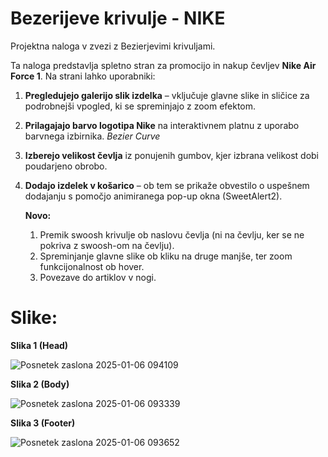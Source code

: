 # Bezerijeve krivulje - NIKE
Projektna naloga v zvezi z Bezierjevimi krivuljami.

Ta naloga predstavlja spletno stran za promocijo in nakup čevljev **Nike Air Force 1**. Na strani lahko uporabniki: 
 
1. **Pregledujejo galerijo slik izdelka** – vključuje glavne slike in sličice za podrobnejši vpogled, ki se spreminjajo z zoom efektom.
2. **Prilagajajo barvo logotipa Nike** na interaktivnem platnu z uporabo barvnega izbirnika. *Bezier Curve*
3. **Izberejo velikost čevlja** iz ponujenih gumbov, kjer izbrana velikost dobi poudarjeno obrobo.
4. **Dodajo izdelek v košarico** – ob tem se prikaže obvestilo o uspešnem dodajanju s pomočjo animiranega pop-up okna (SweetAlert2).

   **Novo:**
   1. Premik swoosh krivulje ob naslovu čevlja (ni na čevlju, ker se ne pokriva z swoosh-om na čevlju).
   2. Spreminjanje glavne slike ob kliku na druge manjše, ter zoom funkcijonalnost ob hover.
   3. Povezave do artiklov v nogi.
   

# Slike:
**Slika 1 (Head)**

![Posnetek zaslona 2025-01-06 094109](https://github.com/user-attachments/assets/0d28aa69-7b7a-4d7e-bd7a-cc09caeaf7f4)



**Slika 2 (Body)**

![Posnetek zaslona 2025-01-06 093339](https://github.com/user-attachments/assets/b44b1663-cb5a-4594-a7f4-d465b66e2cd7)



**Slika 3 (Footer)**

![Posnetek zaslona 2025-01-06 093652](https://github.com/user-attachments/assets/cf8b2170-d7b1-4d56-9b9d-784d70d2d15d)
